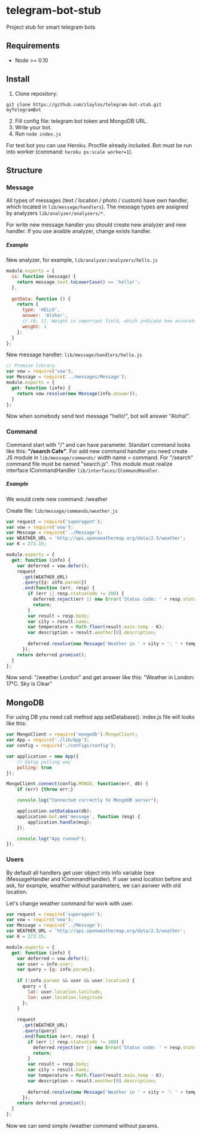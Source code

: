 # telegram-bot-stub
Project stub for smart telegram bots

## Requirements
* Node >= 0.10

## Install
1. Clone repository:
```
git clone https://github.com/zloylos/telegram-bot-stub.git myTelegramBot
```
2. Fill config file: telegram bot token and MongoDB URL.
3. Write your bot.
4. Run `node index.js`

For test bot you can use Heroku. Procfile already included. 
Bot must be run into worker (command: `heroku ps:scale worker=1`).

## Structure
### **Message**
All types of messages (text / location / photo / custom) have own handler, which located in `lib/message/handlers`).
The message types are assigned by analyzers `lib/analyzer/analyzers/*`.

For write new message handler you should create new analyzer and new handler. If you use avaible analyzer, change exists handler. 

##### Example
New analyzer, for example, `lib/analyzer/analyzers/hello.js`
```js
module.exports = {
  is: function (message) {
    return message.text.toLowerCase() == 'hello!';
  },
  
  getData: function () {
    return {
      type: 'HELLO',
      answer: 'Aloha!',
      // (0, 1]. Weight is important field, which indicate how accurate the result of analyzer.
      weight: 1
    };
  }
};
```
New message handler: `lib/message/handlers/hello.js`
```js
// Promise library.
var vow = require('vow');
var Message = require('../messages/Message');
module.exports = {
  get: function (info) {
    return vow.resolve(new Message(info.answer));
  }
};
```

Now when somebody send text message "hello!", bot will answer "Aloha!".

### **Command**
Command start with "/" and can have parameter. Standart command looks like this: **"/search Cafe"**.
For add new command handler you need create JS module in `lib/message/commands/` width name = command. For "/search" command file must be named "search.js". This module must realize interface ICommandHandler `lib/interfaces/ICommandHandler`.

##### Example
We would crete new command: /weather <City>

Create file: `lib/message/commands/weather.js`
```js
var request = require('superagent');
var vow = require('vow');
var Message = require('../Message');
var WEATHER_URL = 'http://api.openweathermap.org/data/2.5/weather';
var K = 273.15;

module.exports = {
  get: function (info) {
    var deferred = vow.defer();
    request
      .get(WEATHER_URL)
      .query({q: info.params})
      .end(function (err, resp) {
        if (err || resp.statusCode != 200) {
          deferred.reject(err || new Error('Status code: ' + resp.statusCode));
          return;
        }
        var result = resp.body;
        var city = result.name;
        var temperature = Math.floor(result.main.temp - K);
        var description = result.weather[0].description;
        
        deferred.resolve(new Message('Weather in ' + city + ': ' + temperature + '°C. ' + description));
      });
    return deferred.promise();
  }
};
```
Now send: "/weather London" and get answer like this: "Weather in London: 17°C. Sky is Clear"

## MongoDB
For using DB you need call method app.setDatabase(<mongodb>). index.js file will looks like this:
```js
var MongoClient = require('mongodb').MongoClient;
var App = require('./lib/App');
var config = require('./configs/config');

var application = new App({
    // Setup polling way
    polling: true
});

MongoClient.connect(config.MONGO, function(err, db) {
    if (err) {throw err;}

    console.log("Connected correctly to MongoDB server");

    application.setDatabase(db);
    application.bot.on('message', function (msg) {
        application.handle(msg);
    });

    console.log("App runned");
});
```

### Users
By default all handlers get user object into info variable (see IMessageHandler and ICommandHandler). If user send location before and ask, for example, weather without parameters, we can asnwer with old location.

Let's change weather command for work with user.
```js
var request = require('superagent');
var vow = require('vow');
var Message = require('../Message');
var WEATHER_URL = 'http://api.openweathermap.org/data/2.5/weather';
var K = 273.15;

module.exports = {
  get: function (info) {
    var deferred = vow.defer();
    var user = info.user;
    var query = {q: info.params};
    
    if (!info.params && user && user.location) {
      query = {
        lat: user.location.latitude, 
        lon: user.location.longitude
      };
    }
    
    request
      .get(WEATHER_URL)
      .query(query)
      .end(function (err, resp) {
        if (err || resp.statusCode != 200) {
          deferred.reject(err || new Error('Status code: ' + resp.statusCode));
          return;
        }
        var result = resp.body;
        var city = result.name;
        var temperature = Math.floor(result.main.temp - K);
        var description = result.weather[0].description;
        
        deferred.resolve(new Message('Weather in ' + city + ': ' + temperature + '°C. ' + description));
      });
    return deferred.promise();
  }
};
```
Now we can send simple /weather command without params.
